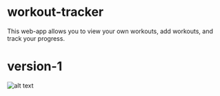# workout-tracker

This web-app allows you to view your own workouts, add workouts, and track your progress.

# version-1
![alt text](file:///C:/Users/Stephen/Pictures/Workout%20Tracker/5-4-2022.png)
